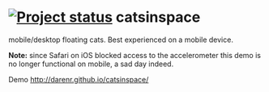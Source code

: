 [![Project status](https://img.shields.io/badge/Project%20Status-Complete-brightgreen.svg)](#status)
catsinspace
===========

mobile/desktop floating cats. Best experienced on a mobile device.

**Note:** since Safari on iOS blocked access to the accelerometer this demo is no longer functional on mobile, a sad day indeed.

Demo http://darenr.github.io/catsinspace/
